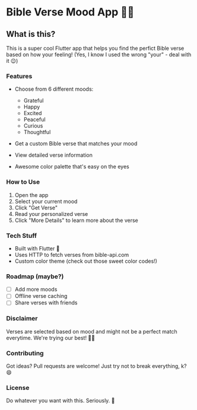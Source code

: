 # Bible Verse Mood App 🙏✨

## What is this? 

This is a super cool Flutter app that helps you find the perfict Bible verse based on how your feeling! (Yes, I know I used the wrong "your" - deal with it 😉)

### Features

- Choose from 6 different moods:
  * Grateful
  * Happy
  * Excited
  * Peaceful
  * Curious
  * Thoughtful

- Get a custom Bible verse that matches your mood
- View detailed verse information
- Awesome color palette that's easy on the eyes

### How to Use

1. Open the app
2. Select your current mood
3. Click "Get Verse"
4. Read your personalized verse
5. Click "More Details" to learn more about the verse

### Tech Stuff

- Built with Flutter 💙
- Uses HTTP to fetch verses from bible-api.com
- Custom color theme (check out those sweet color codes!)

### Roadmap (maybe?)

- [ ] Add more moods
- [ ] Offline verse caching
- [ ] Share verses with friends

### Disclaimer

Verses are selected based on mood and might not be a perfect match everytime. We're trying our best! 🤷‍♀️

### Contributing

Got ideas? Pull requests are welcome! Just try not to break everything, k? 😄

### License

Do whatever you want with this. Seriously. 🤝
